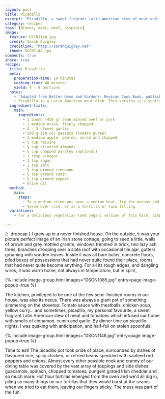 ```yaml
---
layout: post
title: Picadillo
excerpt: "Picadillo, a sweet fragrant Latin American stew of meat and tomatoes, was a household favourite when we were kids. On picadillo nights, the pot simmered for hours, leaving our home smelling of cinnamon, cumin and garlic."
category: recipes
tags: [dinner, meat, beef, hispanic]
image:
  feature: DSCN1148.jpg
  credit: Sarah Quigley
  creditlink: "http://sarahquigley.net"
  thumb: DSCN1148.jpg
comments: true
share: true
recipe:
  title: Picadillo
  meta:
    preparation-time: 10 minutes
    cooking-time: 40 minutes
    yield: 4 - 6 portions
  notes:
    - "Adapted from Better Home and Gardens: Mexican Cook Book, published in 1977."
    - Picadillo is a Latin American meat dish. This version is a subtly sweet variation with nuts, apples and raisins. It's excellent as a tortilla or taco filling or served over plain or flavoured rice. I like to accompany it with a combination of toppings such as chopped tomatoes, grated cheese, spinach, lettuce, home-made guacamole, chopped red onion, hot sauce, yoghurt or sour cream.
  ingredient-lists:
    main:
      ingredients:
        - 1 pound (450 g) lean minced beef or pork
        - 1 medium onion, finely chopped
        - 2 - 3 cloves garlic
        - 500 g (18 oz) passata (tomato puree)
        - 1 medium apple, peeled, cored and chopped
        - ½ cup raisins
        - ¼ cup slivered almonds
        - ¼ cup chopped parsley (optional)
        - 1 tbsp vinegar
        - 1 tsp sugar
        - 1 tsp salt
        - ¼ tsp ground cinnamon
        - ¼ tsp ground cumin
        - ⅛ tsp ground pepper
        - Olive oil
  method:
    main:
      steps:
        - In a medium-sized pot over a medium heat, fry the onions and garlic in a little olive oil. When the onions begin to turn translucent, add the beef and cook until brown. At this stage, if necessary, pour away any excess fat. Stir in all the remaining ingredients. Cover the pot, and simmer for 30 minutes.
        - Serve over rice, or as a tortilla or taco filling.
  variations:
    - For a delicious vegetarian (and vegan) version of this dish, simply replace the meat with 1 pound of cooked red kidney beans (or another bean of your choice).

---
```


{: .dropcap }
I grew up in a never finished house. On the outside, it was your picture perfect image of an Irish stone cottage, going to seed a little, walls of brown and grey mottled granite, windows trimmed in brick, two lazy ash trees, branches drooping over a slate roof with occasional tile ajar, gutters groaning with sodden leaves. Inside it was all bare bulbs, concrete floors, piled boxes of possessions that had never quite found their place, rooms that had never quite become anything. For all its rough edges, and dangling wires, it was warm home, not always in temperature, but in spirit, 

{% include image-group.html images="DSCN1085.jpg" entry=page image-popup=true %}

The kitchen, privileged to be one of the few semi-finished rooms in our house, was also its nexus. There was always a giant pot of something simmering on the stovetop: Tomato sauce with meatballs, chicken soup, yellow curry... and sometimes, picadillo, my personal favourite, a sweet fragrant Latin American stew of meat and tomatoes which infused our home with smells of cinnamon, cumin and garlic. By dinner time on picadillo nights, I was quaking with anticipation, and half-full on stolen spoonfuls.

{% include image-group.html images="DSCN1146.jpg" entry=page image-popup=true %}

Time to eat! The picadillo pot took pride of place, surrounded by dishes of flavoured rice, spicy chicken, or refried beans speckled with sauteed red peppers and onions. Almost every other possible nook and cranny of our dining table was covered by the vast array of toppings and side dishes: guacamole, spinach, chopped tomatoes, pungent grated Irish cheddar and so much more. Hot flour tortillas emerged from the oven and we'd all dig in, piling so many things on our tortillas that they would burst at the seams when we tried to eat them, leaving our fingers sticky. The mess was part of the fun.
